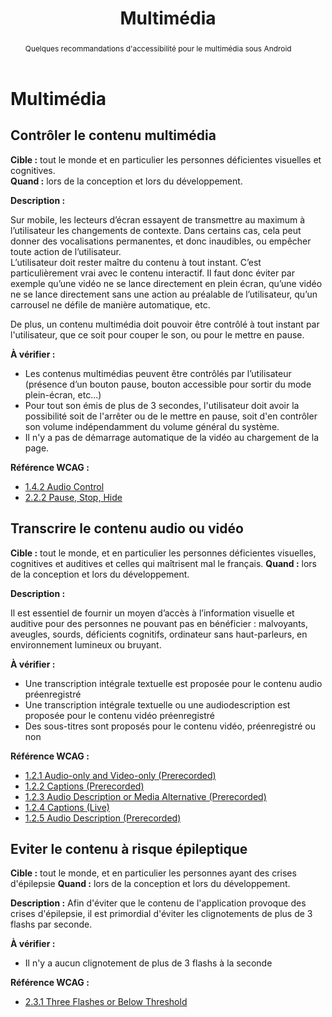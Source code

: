 ﻿---
title: "Multimédia"
abstract: "Quelques recommandations d'accessibilité pour le multimédia sous Android"
---

# Multimédia

## Contrôler le contenu multimédia

**Cible&nbsp;:** tout le monde et en particulier les personnes déficientes visuelles et cognitives.  
**Quand&nbsp;:** lors de la conception et lors du développement.

**Description&nbsp;:** 

Sur mobile, les lecteurs d’écran essayent de transmettre au maximum à l’utilisateur les changements de contexte. Dans certains cas, cela peut donner des vocalisations permanentes, et donc inaudibles, ou empêcher toute action de l’utilisateur.  
L’utilisateur doit rester maître du contenu à tout instant. C’est particulièrement vrai avec le contenu interactif. Il faut donc éviter par exemple qu’une vidéo ne se lance directement en plein écran, qu’une vidéo ne se lance directement sans une action au préalable de l’utilisateur, qu’un carrousel ne défile de manière automatique, etc.

De plus, un contenu multimédia doit pouvoir être contrôlé à tout instant par l'utilisateur, que ce soit pour couper le son, ou pour le mettre en pause.

**À vérifier&nbsp;:**

- Les contenus multimédias peuvent être contrôlés par l’utilisateur (présence d’un bouton pause, bouton accessible pour sortir du mode plein-écran, etc...)
- Pour tout son émis de plus de 3 secondes, l'utilisateur doit avoir la possibilité soit de l'arrêter ou de le mettre en pause, soit d'en contrôler son volume indépendamment du volume général du système.
- Il n'y a pas de démarrage automatique de la vidéo au chargement de la page.

**Référence <abbr>WCAG</abbr>&nbsp;:**  
- <a lang="en" href="https://www.w3.org/TR/WCAG21/#audio-control">1.4.2 Audio Control</a>
- <a lang="en" href="https://www.w3.org/TR/WCAG21/#pause-stop-hide">2.2.2 Pause, Stop, Hide</a>

## Transcrire le contenu audio ou vidéo

**Cible&nbsp;:** tout le monde, et en particulier les personnes déficientes visuelles, cognitives et auditives et celles qui maîtrisent mal le français.
**Quand&nbsp;:** lors de la conception et lors du développement.

**Description&nbsp;:** 

Il est essentiel de fournir un moyen d’accès à l’information visuelle et auditive pour des personnes ne pouvant pas en bénéficier : malvoyants, aveugles, sourds, déficients cognitifs, ordinateur sans haut-parleurs, en environnement lumineux ou bruyant.

**À vérifier&nbsp;:**

- Une transcription intégrale textuelle est proposée pour le contenu audio préenregistré
- Une transcription intégrale textuelle ou une audiodescription est proposée pour le contenu vidéo préenregistré
- Des sous-titres sont proposés pour le contenu vidéo, préenregistré ou non


**Référence <abbr>WCAG</abbr>&nbsp;:**  
- <a lang="en" href="https://www.w3.org/TR/WCAG21/#audio-only-and-video-only-prerecorded">1.2.1 Audio-only and Video-only (Prerecorded)</a>
- <a lang="en" href="https://www.w3.org/TR/WCAG21/#captions-prerecorded">1.2.2 Captions (Prerecorded)</a>
- <a lang="en" href="https://www.w3.org/TR/WCAG21/#audio-description-or-media-alternative-prerecorded">1.2.3 Audio Description or Media Alternative (Prerecorded)</a>
- <a lang="en" href="https://www.w3.org/TR/WCAG21/#captions-live">1.2.4 Captions (Live)</a>
- <a lang="en" href="https://www.w3.org/TR/WCAG21/#audio-description-prerecorded">1.2.5 Audio Description (Prerecorded)</a>


## Eviter le contenu à risque épileptique

**Cible&nbsp;:** tout le monde, et en particulier les personnes ayant des crises d'épilepsie
**Quand&nbsp;:** lors de la conception et lors du développement.

**Description&nbsp;:** 
Afin d'éviter que le contenu de l'application provoque des crises d'épilepsie, il est primordial d'éviter les clignotements de plus de 3 flashs par seconde.

**À vérifier&nbsp;:**
- Il n'y a aucun clignotement de plus de 3 flashs à la seconde


**Référence <abbr>WCAG</abbr>&nbsp;:**  
- <a lang="en" href="https://www.w3.org/TR/WCAG21/#three-flashes-or-below-threshold">2.3.1 Three Flashes or Below Threshold</a>
